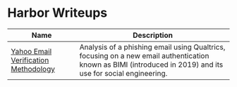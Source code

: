 # Harbor Writeups

| Name                                                                 | Description                                                                                   |
|----------------------------------------------------------------------|-----------------------------------------------------------------------------------------------|
| [Yahoo Email Verification Methodology](https://gist.github.com/harborseals/e1be010099fa3283e1ec61b0b8ba4902) | Analysis of a phishing email using Qualtrics, focusing on a new email authentication known as BIMI (introduced in 2019) and its use for social engineering. |
